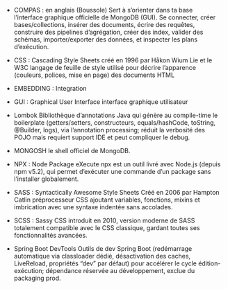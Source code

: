 

- COMPAS : en anglais (Boussole)
	Sert à s’orienter dans ta base
	l’interface graphique officielle de MongoDB (GUI).
	Se connecter, créer bases/collections, insérer des documents, écrire des requêtes, construire des pipelines d’agrégation, créer des index, valider des schémas, importer/exporter des données, et inspecter les plans d’exécution.

- CSS : Cascading Style Sheets
		créé en 1996 par Håkon Wium Lie et le W3C
		langage de feuille de style utilisé pour décrire l’apparence (couleurs, polices, mise en page) des documents HTML

- EMBEDDING : Integration

- GUI : Graphical User Interface
	interface graphique utilisateur

- Lombok
	Bibliothèque d’annotations Java qui génère au compile-time le boilerplate (getters/setters, constructeurs, equals/hashCode, toString, @Builder, logs), via l’annotation processing; réduit la verbosité des POJO mais requiert support IDE et peut compliquer le debug.
  
- MONGOSH
  le shell officiel de MongoDB.

- NPX : Node Package eXecute
	npx est un outil livré avec Node.js (depuis npm v5.2), qui permet d’exécuter une commande d’un package sans l’installer globalement.		
	
- SASS : Syntactically Awesome Style Sheets
		Créé en 2006 par Hampton Catlin
		préprocesseur CSS ajoutant variables, fonctions, mixins et imbrication avec une syntaxe indentée sans accolades.

- SCSS : Sassy CSS
		introduit en 2010, version moderne de SASS totalement compatible avec le CSS classique, gardant toutes ses fonctionnalités avancées.

- Spring Boot DevTools
	Outils de dev Spring Boot (redémarrage automatique via classloader dédié, désactivation des caches, LiveReload, propriétés “dev” par défaut) pour accélérer le cycle édition-exécution; dépendance réservée au développement, exclue du packaging prod.	